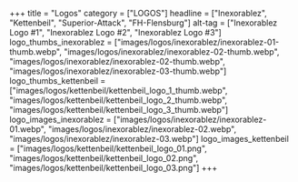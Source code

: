 +++
title = "Logos"
category = ["LOGOS"]
headline = ["Inexorablez", "Kettenbeil", "Superior-Attack", "FH-Flensburg"]
alt-tag = ["Inexorablez Logo #1", "Inexorablez Logo #2", "Inexorablez Logo #3"]
logo_thumbs_inexorablez = ["images/logos/inexorablez/inexorablez-01-thumb.webp", "images/logos/inexorablez/inexorablez-02-thumb.webp", "images/logos/inexorablez/inexorablez-02-thumb.webp", "images/logos/inexorablez/inexorablez-03-thumb.webp"]
logo_thumbs_kettenbeil = ["images/logos/kettenbeil/kettenbeil_logo_1_thumb.webp", "images/logos/kettenbeil/kettenbeil_logo_2_thumb.webp", "images/logos/kettenbeil/kettenbeil_logo_3_thumb.webp"]
logo_images_inexorablez = ["images/logos/inexorablez/inexorablez-01.webp", "images/logos/inexorablez/inexorablez-02.webp", "images/logos/inexorablez/inexorablez-03.webp"]
logo_images_kettenbeil = ["images/logos/kettenbeil/kettenbeil_logo_01.png", "images/logos/kettenbeil/kettenbeil_logo_02.png", "images/logos/kettenbeil/kettenbeil_logo_03.png"]
+++